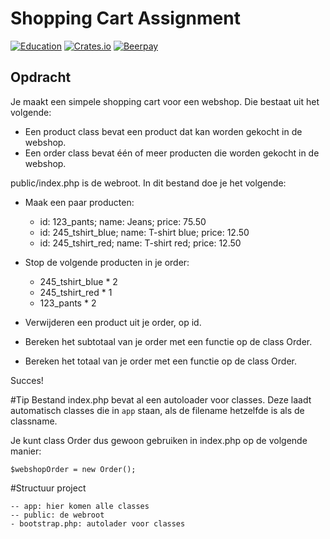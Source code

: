 # Shopping Cart Assignment

[![Education](https://img.shields.io/badge/category-education-blue.svg)]()
[![Crates.io](https://img.shields.io/crates/l/rustc-serialize.svg)]()
[![Beerpay](https://img.shields.io/beerpay/hashdog/scrapfy-chrome-extension.svg)]()

## Opdracht
Je maakt een simpele shopping cart voor een webshop. Die bestaat uit het volgende:

* Een product class bevat een product dat kan worden gekocht in de webshop.
* Een order class bevat één of meer producten die worden gekocht in de webshop.

public/index.php is de webroot. In dit bestand doe je het volgende:
* Maak een paar producten:
    * id: 123_pants; name: Jeans; price: 75.50
    * id: 245_tshirt_blue; name: T-shirt blue; price: 12.50
    * id: 245_tshirt_red; name: T-shirt red; price: 12.50

* Stop de volgende producten in je order:
    * 245_tshirt_blue * 2
    * 245_tshirt_red * 1
    * 123_pants * 2

* Verwijderen een product uit je order, op id. 
* Bereken het subtotaal van je order met een functie op de class Order. 
* Bereken het totaal van je order met een functie op de class Order. 

Succes!

#Tip
Bestand index.php bevat al een autoloader voor classes. Deze laadt automatisch classes die in `app` staan, als de filename hetzelfde is als de classname.
 
Je kunt class Order dus gewoon gebruiken in index.php op de volgende manier:
```
$webshopOrder = new Order();
```

#Structuur project

```
-- app: hier komen alle classes
-- public: de webroot
- bootstrap.php: autolader voor classes
```
